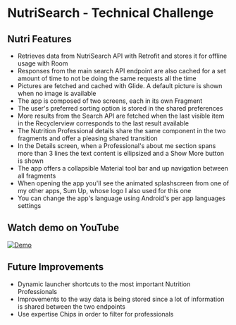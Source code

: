 # NutriSearch - Technical Challenge

## Nutri Features
- Retrieves data from NutriSearch API with Retrofit and stores it for offline usage with Room
- Responses from the main search API endpoint are also cached for a set amount of time to not be doing the same requests all the time
- Pictures are fetched and cached with Glide. A default picture is shown when no image is available
- The app is composed of two screens, each in its own Fragment
- The user's preferred sorting option is stored in the shared preferences
- More results from the Search API are fetched when the last visible item in the Recyclerview corresponds to the last result available
- The Nutrition Professional details share the same component in the two fragments and offer a pleasing shared transition
- In the Details screen, when a Professional's about me section spans more than 3 lines the text content is ellipsized and a Show More button is shown
- The app offers a collapsible Material tool bar and up navigation between all fragments
- When opening the app you'll see the animated splashscreen from one of my other apps, Sum Up, whose logo I also used for this one
- You can change the app's language using Android's per app languages settings

## Watch demo on YouTube
[![Demo](https://img.youtube.com/vi/X8nDHou0bd0/maxresdefault.jpg)](https://www.youtube.com/watch?v=X8nDHou0bd0)

## Future Improvements
- Dynamic launcher shortcuts to the most important Nutrition Professionals
- Improvements to the way data is being stored since a lot of information is shared between the two endpoints
- Use expertise Chips in order to filter for professionals

